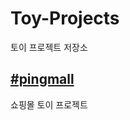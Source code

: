 # Toy-Projects
토이 프로젝트 저장소

## [#pingmall](https://github.com/yks095/Toy-Projects/tree/master/%23pingmall)
쇼핑몰 토이 프로젝트